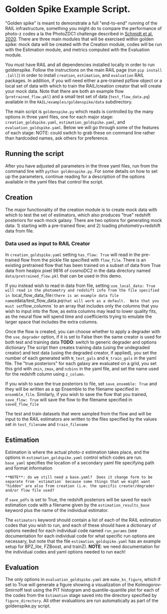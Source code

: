# Golden Spike Example Script.

"Golden spike" is meant to demonstrate a full "end-to-end" running of the RAIL infrastructure, something you might do to compare the performance of photo-z codes a la the PhotoZDC1 challenge described in [Schmidt et al. 2020](https://ui.adsabs.harvard.edu/abs/2020MNRAS.499.1587S/abstract).  There are three main modules that will be exercised within golden spike: mock data will be created with the Creation module, codes will be run with the Estimation module, and metrics computed with the Evaluation module.

You must have RAIL and all dependencies installed locally in order to run goldenspike.  Follow the instructions on the main RAIL page (run `pip install .[all]`) in order to install `creation`, `estimation`, and `evaluation` RAIL packages.  In addition, if you will need either a pre-trained pzflow object or a local set of data with which to train the RAIL/creation creator that will create your mock data.  Note that there are both an example flow (`pretrained_flow.pkl`) and a small test set of data (`test_flow_data.pq`) available in the `RAIL/examples/goldenspike/data` subdirectory.

The main script is `goldenspike.py` which reads is controlled by the many options in three yaml files, one for each major stage: `creation_goldspike.yaml`, `estimation_goldspike.yaml`, and `evaluation_goldspike.yaml`.  Below we will go through some of the features of each stage:
NOTE: could switch to grab these on command line rather than hardcoded names, ask others for preference.

## Running the script
After you have adjusted all parameters in the three yaml files, run from the command line with `python goldenspike.py`.  For some details on how to set up the parameters, continue reading for a description of the options available in the yaml files that control the script.


## Creation
The major functionality of the creation module is to create mock data with which to test the set of estimators, which also produces "true" redshift posteriors for each mock galaxy.  There are two options for generating mock data: 1) starting with a pre-trained flow; and 2) loading photometry+redshift data from file.  

### Data used as input to RAIL Creator
In `creation_goldspike.yaml` setting `has_flow: True` will read in the pre-trained flow from the pickle file specified with `flow_file`.  There is an existing pretrained flow that has been trained on a subset of data from True data from healpix pixel 9816 of cosmoDC2 in the data directory named `data/pretrained_flow.pkl` that can be used in this demo.

If you instead wish to read in data from file, setting `use_local_data: True will read in the photometry and redshift info from the file specified in `local_flow_data_file` (there is an example data file named `data/test_flow_data.pq` that will work as a default.  Note that you must set `flow_columns` to an array that includes only the columns that you wish to input into the flow, as extra columns may lead to lower quality fits, as the neural flow will spend time and coefficients trying to emulate the larger space that includes the extra columns.

Once the flow is created, you can choose whether to apply a degrader with the `use_degrader` option, if it is set to False then the same creator is used for both test and training data 
**TODO**: switch to generic degrader and options dictionary
The script then creates training data (using the undegraded creator) and test data (using the degraded creator, if applied), you set the number of each generated with `N_test_gals` and `N_train_gals` in the yaml file.
The "true posteriors" for each galaxy are evaluated on a grid, you set this grid with `zmin`, `zmax`, and `nzbins` in the yaml file, and set the name used for the redshift column using `z_column`.

If you wish to save the true posteriors to file, set `save_ensemble: True` and they will be written as a qp Ensemble to the filename specified in `ensemble_file`.  Similarly, if you wish to save the flow that you trained, `save_flow: True` will save the flow to the filename specified in `saved_flow_file`

The test and train datasets that were sampled from the flow and will be input to the RAIL estimators are written to the files specified by the values set in `test_filename` and `train_filename`

## Estimation
Estimation is where the actual photo-z estimation takes place, and the options in `estimation_goldspike.yaml` control which codes are run.
`base_yaml` specifies the location of a secondary yaml file specifying path and format information
```
**NOTE**: do we still need a base.yaml?  Does it change form to be separate from `estimation` because some things that we might want "hidden" are also from creation (i.e. the specific creater/degrader and/or flow file used?
```

if `save_pdfs` is set to True, the redshift posteriors will be saved for each estimation code with a filename given by the `estimation_results_base` keyword plus the name of the individual estimator.

The `estimators` keyword should contain a list of each of the RAIL estimation codes that you wish to run, and each of these should have a dictionary of options needed for each individual code named `run_params` (see documentation for each individual code for what specific run options are necessary, but note that the file `estimation_goldspike.yaml` has an example setup for BPZ_lite, FZBoost, and trainZ).
**NOTE**: we need documentation for the individual codes and yaml options needed to run each!

## Evaluation

The only options in `evaluation_goldspike.yaml` are `make_ks_figure`, which if set to True will generate a figure showing a visualization of the Kolmogorov-Smirnoff test using the PIT histogram and quantile-quantile plot for each of the codes from the `Estimation` stage saved into the directory specified by `figure_directory`.  All other evaluations are run automatically as part of the goldenspike.py script.
